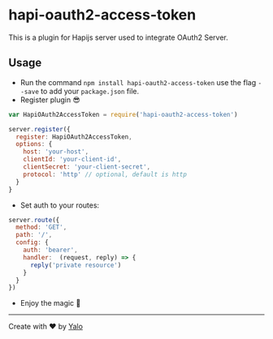 # hapi-oauth2-access-token

This is a plugin for Hapijs server used to integrate OAuth2 Server.


## Usage

- Run the command `npm install hapi-oauth2-access-token` use the flag `--save` to add your `package.json` file.
- Register plugin :sunglasses:

```javascript
var HapiOAuth2AccessToken = require('hapi-oauth2-access-token')

server.register({
  register: HapiOAuth2AccessToken,
  options: {
    host: 'your-host',
    clientId: 'your-client-id',
    clientSecret: 'your-client-secret',
    protocol: 'http' // optional, default is http
  }
}
```

- Set auth to your routes:

```javascript
server.route({
  method: 'GET',
  path: '/',
  config: {
    auth: 'bearer',
    handler:  (request, reply) => {
      reply('private resource')
    }
  }
})
```

- Enjoy the magic :tada:

---

Create with :heart: by [Yalo](https://github.com/yalochat)
